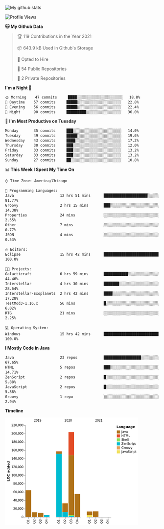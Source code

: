 ![My github stats](https://github-readme-stats.vercel.app/api?username=romvoid95&theme=gruvbox&include_all_commits=true&show_icons=true")

<!--START_SECTION:waka-->
![Profile Views](http://img.shields.io/badge/Profile%20Views-0-blue)

**🐱 My Github Data** 

> 🏆 119 Contributions in the Year 2021
 > 
> 📦 643.9 kB Used in Github's Storage 
 > 
> 💼 Opted to Hire
 > 
> 📜 54 Public Repositories 
 > 
> 🔑 2 Private Repositories  
 > 
**I'm a Night 🦉** 

```text
🌞 Morning    47 commits     ████░░░░░░░░░░░░░░░░░░░░░   18.8% 
🌆 Daytime    57 commits     █████░░░░░░░░░░░░░░░░░░░░   22.8% 
🌃 Evening    56 commits     █████░░░░░░░░░░░░░░░░░░░░   22.4% 
🌙 Night      90 commits     █████████░░░░░░░░░░░░░░░░   36.0%

```
📅 **I'm Most Productive on Tuesday** 

```text
Monday       35 commits     ███░░░░░░░░░░░░░░░░░░░░░░   14.0% 
Tuesday      49 commits     █████░░░░░░░░░░░░░░░░░░░░   19.6% 
Wednesday    43 commits     ████░░░░░░░░░░░░░░░░░░░░░   17.2% 
Thursday     30 commits     ███░░░░░░░░░░░░░░░░░░░░░░   12.0% 
Friday       33 commits     ███░░░░░░░░░░░░░░░░░░░░░░   13.2% 
Saturday     33 commits     ███░░░░░░░░░░░░░░░░░░░░░░   13.2% 
Sunday       27 commits     ██░░░░░░░░░░░░░░░░░░░░░░░   10.8%

```


📊 **This Week I Spent My Time On** 

```text
⌚︎ Time Zone: America/Chicago

💬 Programming Languages: 
Java                     12 hrs 51 mins      ████████████████████░░░░░   81.77% 
Groovy                   2 hrs 15 mins       ███░░░░░░░░░░░░░░░░░░░░░░   14.38% 
Properties               24 mins             ░░░░░░░░░░░░░░░░░░░░░░░░░   2.55% 
Other                    7 mins              ░░░░░░░░░░░░░░░░░░░░░░░░░   0.77% 
JSON                     4 mins              ░░░░░░░░░░░░░░░░░░░░░░░░░   0.53%

🔥 Editors: 
Eclipse                  15 hrs 42 mins      █████████████████████████   100.0%

🐱‍💻 Projects: 
Galacticraft             6 hrs 59 mins       ███████████░░░░░░░░░░░░░░   44.46% 
Interstellar             4 hrs 30 mins       ███████░░░░░░░░░░░░░░░░░░   28.64% 
Interstellar-Exoplanets  2 hrs 42 mins       ████░░░░░░░░░░░░░░░░░░░░░   17.28% 
TestMod3-1.16.x          56 mins             █░░░░░░░░░░░░░░░░░░░░░░░░   6.02% 
RTG                      21 mins             ░░░░░░░░░░░░░░░░░░░░░░░░░   2.25%

💻 Operating System: 
Windows                  15 hrs 42 mins      █████████████████████████   100.0%

```

**I Mostly Code in Java** 

```text
Java                     23 repos            █████████████████░░░░░░░░   67.65% 
HTML                     5 repos             ███░░░░░░░░░░░░░░░░░░░░░░   14.71% 
ZenScript                2 repos             █░░░░░░░░░░░░░░░░░░░░░░░░   5.88% 
JavaScript               2 repos             █░░░░░░░░░░░░░░░░░░░░░░░░   5.88% 
Groovy                   1 repo              ░░░░░░░░░░░░░░░░░░░░░░░░░   2.94%

```


**Timeline**

![Chart not found](https://raw.githubusercontent.com/ROMVoid95/ROMVoid95/master/charts/bar_graph.png) 


<!--END_SECTION:waka-->
